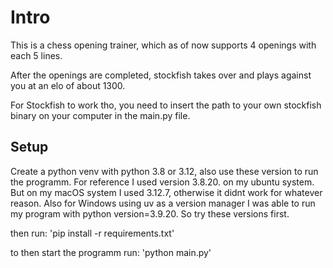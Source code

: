 # Intro

This is a chess opening trainer, which as of now supports 4 openings with each 5 lines.

After the openings are completed, stockfish takes over and plays against you at an elo of about 1300. 

For Stockfish to work tho, you need to insert the path to your own stockfish binary on your computer in the main.py file.

## Setup

Create a python venv with python 3.8 or 3.12, also use these version to run the programm. For reference I used version 3.8.20. on my ubuntu system. But on my macOS system I used 3.12.7, otherwise it didnt work for whatever reason. Also for Windows using uv as a version manager I was able to run my program with python version=3.9.20. So try these versions first.

then run: 'pip install -r requirements.txt'

to then start the programm run: 'python main.py' 